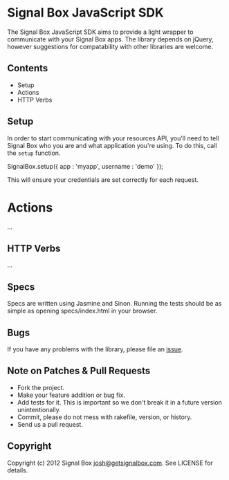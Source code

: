 # Signal Box JavaScript SDK

The Signal Box JavaScript SDK aims to provide a light wrapper to communicate with your Signal Box apps. The library depends on jQuery, however suggestions for compatability with other libraries are welcome.


## Contents

* Setup
* Actions
* HTTP Verbs


## Setup

In order to start communicating with your resources API, you'll need to tell Signal Box who you are and what application you're using. To do this, call the `setup` function.

  SignalBox.setup({
    app      : 'myapp',
    username : 'demo'
  });

This will ensure your credentials are set correctly for each request.


# Actions

...


## HTTP Verbs

...


## Specs

Specs are written using Jasmine and Sinon. Running the tests should be as simple as opening specs/index.html in your browser.


## Bugs

If you have any problems with the library, please file an [issue](https://github.com/signalbox/sdk-javascript/issues).


## Note on Patches & Pull Requests

* Fork the project.
* Make your feature addition or bug fix.
* Add tests for it. This is important so we don't break it in a future version unintentionally.
* Commit, please do not mess with rakefile, version, or history.
* Send us a pull request.


## Copyright

Copyright (c) 2012 Signal Box <josh@getsignalbox.com>. See LICENSE for details.

